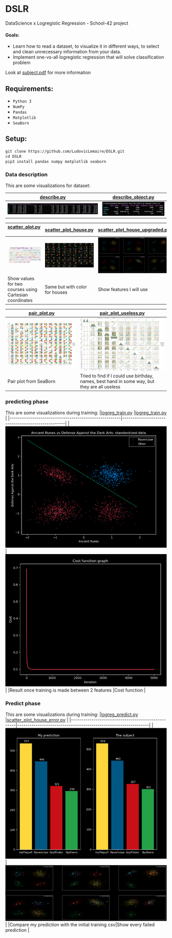 # DSLR
DataScience x Logregistic Regression - School-42 project

#### Goals:
* Learn how to read a dataset, to visualize it in different ways, to select and clean unnecessary information from your data.
* Implement one-vs-all logregistic regression that will solve classification problem

Look at [subject.pdf](assets/fr.subject.pdf) for more information

## Requirements:
* `Python 3`
* `NumPy`
* `Pandas`
* `Matplotlib`
* `SeaBorn`

## Setup:
```
git clone https://github.com/LudovicLemaire/DSLR.git
cd DSLR
pip3 install pandas numpy matplotlib seaborn
```

### Data description
This are some visualizations for dataset:

|[describe.py](describe.py)      |[describe_object.py](describe_object.py)      |
|--------------------------------|----------------------------------------------|
|![describe](assets/describe.PNG)|![describe_object](assets/describe_object.PNG)|

|[scatter_plot.py‎‎‎‎](scatter_plot.py)   ‎‎‎‎‎                  |[scatter_plot_house.py](scatter_plot_house.py)      |[scatter_plot_house_upgraded.py](scatter_plot_house_upgraded.py)      |
|-------------------------------------------------------|----------------------------------------------------|----------------------------------------------------------------------|
|![scatter_plot](assets/scatter_plot.PNG)               |![scatter_plot_house](assets/scatter_plot_house.PNG)|![scatter_plot_house_upgraded](assets/scatter_plot_house_upgraded.PNG)|
|Show values for two courses using Cartesian coordinates|Same but with color for houses                      |Show features I will use                                              |

|[pair_plot.py](pair_plot.py)      |[pair_plot_useless.py](pair_plot_useless.py)                                                 |
|----------------------------------|---------------------------------------------------------------------------------------------|
|![pair_plot](assets/pair_plot.PNG)|![pair_plot_useless](assets/pair_plot_useless.PNG)                                           |
|Pair plot from SeaBorn            |Tried to find if I could use birthday, names, best hand in some way, but they are all useless|

### predicting phase
This are some visualizations during training:
|[logreg_train.py](logreg_train.py)                    |[logreg_train.py](logreg_train.py)                |
|------------------------------------------------------|--------------------------------------------------|
|![logreg_train_result](assets/logreg_train_result.PNG)|![logreg_train_cost](assets/logreg_train_cost.PNG)|
|Result once training is made between 2 features       |Cost function                                     |

### Predict phase
This are some visualizations during training:
|[logreg_predict.py](logreg_predict.py)             |[scatter_plot_house_error.py](scatter_plot_house_error.py)      |
|---------------------------------------------------|----------------------------------------------------------------|
|![logreg_predict](assets/logreg_predict.PNG)       |![scatter_plot_house_error](assets/scatter_plot_house_error.PNG)|
|Compare my prediction with the initial training csv|Show every failed prediction                                    |